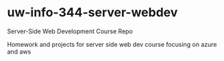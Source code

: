 # uw-info-344-server-webdev
Server-Side Web Development Course Repo

Homework and projects for server side web dev course focusing on azure and aws
